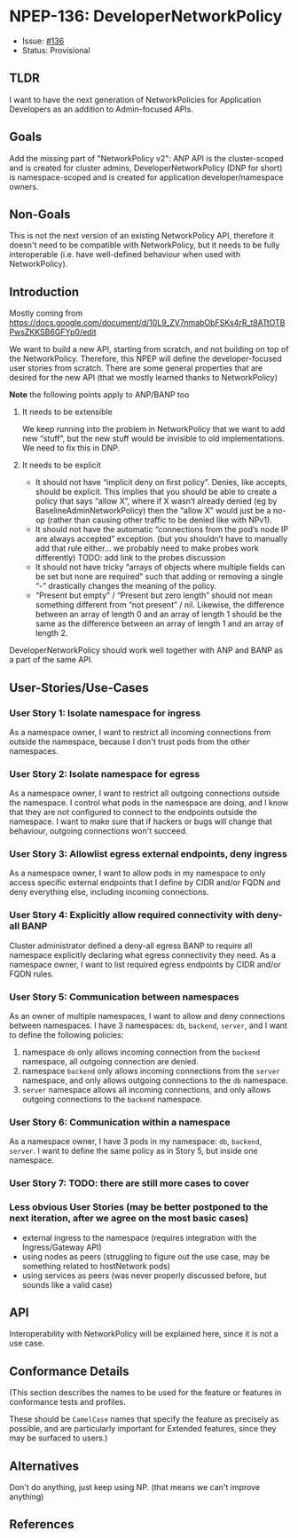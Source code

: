 # NPEP-136: DeveloperNetworkPolicy

* Issue: [#136](https://github.com/kubernetes-sigs/network-policy-api/issues/136)
* Status: Provisional

## TLDR

I want to have the next generation of NetworkPolicies for Application Developers as an addition to Admin-focused APIs.

## Goals

Add the missing part of "NetworkPolicy v2": ANP API is the cluster-scoped and is created for cluster admins, 
DeveloperNetworkPolicy (DNP for short) is namespace-scoped and is created for application developer/namespace owners.

## Non-Goals

This is not the next version of an existing NetworkPolicy API, therefore it doesn't need to be compatible with
NetworkPolicy, but it needs to be fully interoperable (i.e. have well-defined behaviour when used with NetworkPolicy).

## Introduction

Mostly coming from https://docs.google.com/document/d/10L9_ZV7nmabObFSKs4rR_t8ATtOTBPwsZKKSB6GFYp0/edit

We want to build a new API, starting from scratch, and not building on top of the NetworkPolicy. Therefore, this NPEP
will define the developer-focused user stories from scratch. There are some general properties that are desired for the new API
(that we mostly learned thanks to NetworkPolicy)

**Note** the following points apply to ANP/BANP too

1. It needs to be extensible

    We keep running into the problem in NetworkPolicy that we want to add new “stuff”, but the new stuff would be 
    invisible to old implementations. We need to fix this in DNP.

2. It needs to be explicit

   - It should not have “implicit deny on first policy”. Denies, like accepts, should be explicit.
   This implies that you should be able to create a policy that says “allow X”, where if X wasn’t already denied 
   (eg by BaselineAdminNetworkPolicy) then the “allow X” would just be a no-op (rather than causing other traffic to be denied like with NPv1).
   - It should not have the automatic “connections from the pod’s node IP are always accepted” exception.
   (but you shouldn’t have to manually add that rule either… we probably need to make probes work differently)
   TODO: add link to the probes discussion
   - It should not have tricky “arrays of objects where multiple fields can be set but none are required” 
   such that adding or removing a single “-” drastically changes the meaning of the policy.
   - “Present but empty” / “Present but zero length” should not mean something different from “not present” / nil. 
   Likewise, the difference between an array of length 0 and an array of length 1 should be the same as the difference 
   between an array of length 1 and an array of length 2.

DeveloperNetworkPolicy should work well together with ANP and BANP as a part of the same API.

## User-Stories/Use-Cases

### User Story 1: Isolate namespace for ingress

As a namespace owner, I want to restrict all incoming connections from outside the namespace, because I don't trust
pods from the other namespaces.

### User Story 2: Isolate namespace for egress

As a namespace owner, I want to restrict all outgoing connections outside the namespace. I control
what pods in the namespace are doing, and I know that they are not configured to connect to the endpoints outside the namespace.
I want to make sure that if hackers or bugs will change that behaviour, outgoing connections won't succeed.

### User Story 3: Allowlist egress external endpoints, deny ingress

As a namespace owner, I want to allow pods in my namespace to only access specific external endpoints 
that I define by CIDR and/or FQDN and deny everything else, including incoming connections.

### User Story 4: Explicitly allow required connectivity with deny-all BANP

Cluster administrator defined a deny-all egress BANP to require all namespace explicitly declaring what egress connectivity they need.
As a namespace owner, I want to list required egress endpoints by CIDR and/or FQDN rules. 

### User Story 5: Communication between namespaces

As an owner of multiple namespaces, I want to allow and deny connections between namespaces.
I have 3 namespaces: `db`, `backend`, `server`, and I want to define the following policies:
1. namespace `db` only allows incoming connection from the `backend` namespace, all outgoing connection are denied.
2. namespace `backend` only allows incoming connections from the `server` namespace, and only allows outgoing connections
to the `db` namespace.
3. `server` namespace allows all incoming connections, and only allows outgoing connections to the `backend` namespace.

### User Story 6: Communication within a namespace

As a namespace owner, I have 3 pods in my namespace: `db`, `backend`, `server`. I want to define the same policy as in Story 5,
but inside one namespace.

### User Story 7: TODO: there are still more cases to cover

### Less obvious User Stories (may be better postponed to the next iteration, after we agree on the most basic cases)
- external ingress to the namespace (requires integration with the Ingress/Gateway API)
- using nodes as peers (struggling to figure out the use case, may be something related to hostNetwork pods)
- using services as peers (was never properly discussed before, but sounds like a valid case)


## API

Interoperability with NetworkPolicy will be explained here, since it is not a use case.

## Conformance Details

(This section describes the names to be used for the feature or
features in conformance tests and profiles.

These should be `CamelCase` names that specify the feature as
precisely as possible, and are particularly important for
Extended features, since they may be surfaced to users.)

## Alternatives

Don't do anything, just keep using NP. (that means we can't improve anything)

## References
